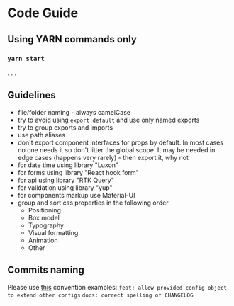 # Code Guide

## Using YARN commands only

### `yarn start`

.
.
.

## Guidelines

- file/folder naming - always camelCase
- try to avoid using `export default` and use only named exports
- try to group exports and imports
- use path aliases
- don't export component interfaces for props by default. In most cases no one needs it so don't litter the global scope. It may be needed in edge cases (happens very rarely) - then export it, why not
- for date time using library "Luxon"
- for forms using library "React hook form"
- for api using library "RTK Query"
- for validation using library "yup"
- for components markup use Material-UI
- group and sort css properties in the following order
  - Positioning
  - Box model
  - Typography
  - Visual formatting
  - Animation
  - Other

## Commits naming

Please use [this](https://www.conventionalcommits.org/en/v1.0.0/) convention
examples:
`feat: allow provided config object to extend other configs`
`docs: correct spelling of CHANGELOG`
